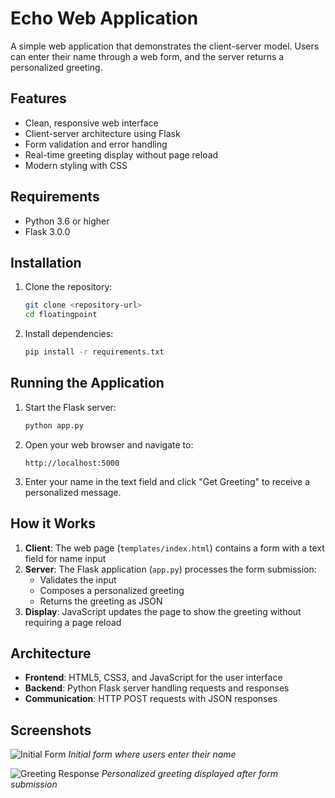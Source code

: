 # Echo Web Application

A simple web application that demonstrates the client-server model. Users can enter their name through a web form, and the server returns a personalized greeting.

## Features

- Clean, responsive web interface
- Client-server architecture using Flask
- Form validation and error handling
- Real-time greeting display without page reload
- Modern styling with CSS

## Requirements

- Python 3.6 or higher
- Flask 3.0.0

## Installation

1. Clone the repository:
   ```bash
   git clone <repository-url>
   cd floatingpoint
   ```

2. Install dependencies:
   ```bash
   pip install -r requirements.txt
   ```

## Running the Application

1. Start the Flask server:
   ```bash
   python app.py
   ```

2. Open your web browser and navigate to:
   ```
   http://localhost:5000
   ```

3. Enter your name in the text field and click "Get Greeting" to receive a personalized message.

## How it Works

1. **Client**: The web page (`templates/index.html`) contains a form with a text field for name input
2. **Server**: The Flask application (`app.py`) processes the form submission:
   - Validates the input
   - Composes a personalized greeting
   - Returns the greeting as JSON
3. **Display**: JavaScript updates the page to show the greeting without requiring a page reload

## Architecture

- **Frontend**: HTML5, CSS3, and JavaScript for the user interface
- **Backend**: Python Flask server handling requests and responses
- **Communication**: HTTP POST requests with JSON responses

## Screenshots

![Initial Form](https://github.com/user-attachments/assets/eaa10df1-b943-487e-ba34-fba4fadf1593)
*Initial form where users enter their name*

![Greeting Response](https://github.com/user-attachments/assets/c58ee7b1-3b09-4332-862f-05884e05548d)
*Personalized greeting displayed after form submission*
